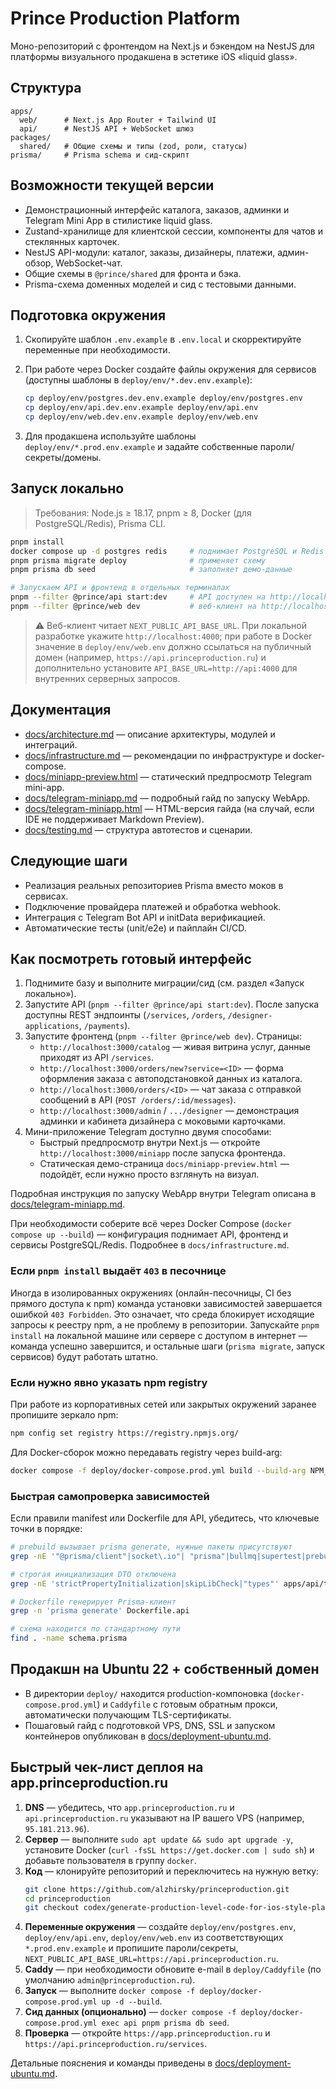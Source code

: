 # Prince Production Platform

Моно-репозиторий с фронтендом на Next.js и бэкендом на NestJS для платформы визуального продакшена в эстетике iOS «liquid glass».

## Структура

```
apps/
  web/      # Next.js App Router + Tailwind UI
  api/      # NestJS API + WebSocket шлюз
packages/
  shared/   # Общие схемы и типы (zod, роли, статусы)
prisma/     # Prisma schema и сид-скрипт
```

## Возможности текущей версии

- Демонстрационный интерфейс каталога, заказов, админки и Telegram Mini App в стилистике liquid glass.
- Zustand-хранилище для клиентской сессии, компоненты для чатов и стеклянных карточек.
- NestJS API-модули: каталог, заказы, дизайнеры, платежи, админ-обзор, WebSocket-чат.
- Общие схемы в `@prince/shared` для фронта и бэка.
- Prisma-схема доменных моделей и сид с тестовыми данными.

## Подготовка окружения

1. Скопируйте шаблон `.env.example` в `.env.local` и скорректируйте переменные при необходимости.
2. При работе через Docker создайте файлы окружения для сервисов (доступны шаблоны в `deploy/env/*.dev.env.example`):

   ```bash
   cp deploy/env/postgres.dev.env.example deploy/env/postgres.env
   cp deploy/env/api.dev.env.example deploy/env/api.env
   cp deploy/env/web.dev.env.example deploy/env/web.env
   ```

3. Для продакшена используйте шаблоны `deploy/env/*.prod.env.example` и задайте собственные пароли/секреты/домены.

## Запуск локально

> Требования: Node.js ≥ 18.17, pnpm ≥ 8, Docker (для PostgreSQL/Redis), Prisma CLI.

```bash
pnpm install
docker compose up -d postgres redis     # поднимает PostgreSQL и Redis по умолчанию
pnpm prisma migrate deploy              # применяет схему
pnpm prisma db seed                     # заполняет демо-данные

# Запускаем API и фронтенд в отдельных терминалах
pnpm --filter @prince/api start:dev     # API доступен на http://localhost:4000
pnpm --filter @prince/web dev           # веб-клиент на http://localhost:3000
```

> ⚠️ Веб-клиент читает `NEXT_PUBLIC_API_BASE_URL`. При локальной разработке укажите `http://localhost:4000`; при работе в Docker значение в `deploy/env/web.env` должно ссылаться на публичный домен (например, `https://api.princeproduction.ru`) и дополнительно установите `API_BASE_URL=http://api:4000` для внутренних серверных запросов.

## Документация

- [docs/architecture.md](docs/architecture.md) — описание архитектуры, модулей и интеграций.
- [docs/infrastructure.md](docs/infrastructure.md) — рекомендации по инфраструктуре и docker-compose.
- [docs/miniapp-preview.html](docs/miniapp-preview.html) — статический предпросмотр Telegram mini-app.
- [docs/telegram-miniapp.md](docs/telegram-miniapp.md) — подробный гайд по запуску WebApp.
- [docs/telegram-miniapp.html](docs/telegram-miniapp.html) — HTML-версия гайда (на случай, если IDE не поддерживает Markdown Preview).
- [docs/testing.md](docs/testing.md) — структура автотестов и сценарии.

## Следующие шаги

- Реализация реальных репозиториев Prisma вместо моков в сервисах.
- Подключение провайдера платежей и обработка webhook.
- Интеграция с Telegram Bot API и initData верификацией.
- Автоматические тесты (unit/e2e) и пайплайн CI/CD.

## Как посмотреть готовый интерфейс

1. Поднимите базу и выполните миграции/сид (см. раздел «Запуск локально»).
2. Запустите API (`pnpm --filter @prince/api start:dev`). После запуска доступны REST эндпоинты (`/services`, `/orders`, `/designer-applications`, `/payments`).
3. Запустите фронтенд (`pnpm --filter @prince/web dev`). Страницы:
   - `http://localhost:3000/catalog` — живая витрина услуг, данные приходят из API `/services`.
   - `http://localhost:3000/orders/new?service=<ID>` — форма оформления заказа с автоподстановкой данных из каталога.
   - `http://localhost:3000/orders/<ID>` — чат заказа с отправкой сообщений в API (`POST /orders/:id/messages`).
   - `http://localhost:3000/admin` / `.../designer` — демонстрация админки и кабинета дизайнера с моковыми карточками.
4. Мини-приложение Telegram доступно двумя способами:
   - Быстрый предпросмотр внутри Next.js — откройте `http://localhost:3000/miniapp` после запуска фронтенда.
   - Статическая демо-страница `docs/miniapp-preview.html` — подойдёт, если нужно просто взглянуть на визуал.

Подробная инструкция по запуску WebApp внутри Telegram описана в [docs/telegram-miniapp.md](docs/telegram-miniapp.md).

При необходимости соберите всё через Docker Compose (`docker compose up --build`) — конфигурация поднимает API, фронтенд и сервисы PostgreSQL/Redis. Подробнее в `docs/infrastructure.md`.

### Если `pnpm install` выдаёт `403` в песочнице

Иногда в изолированных окружениях (онлайн-песочницы, CI без прямого доступа к npm) команда установки зависимостей завершается ошибкой `403 Forbidden`. Это означает, что среда блокирует исходящие запросы к реестру npm, а не проблему в репозитории. Запускайте `pnpm install` на локальной машине или сервере с доступом в интернет — команда успешно завершится, и остальные шаги (`prisma migrate`, запуск сервисов) будут работать штатно.

### Если нужно явно указать npm registry

При работе из корпоративных сетей или закрытых окружений заранее пропишите зеркало npm:

```bash
npm config set registry https://registry.npmjs.org/
```

Для Docker-сборок можно передавать registry через build-arg:

```bash
docker compose -f deploy/docker-compose.prod.yml build --build-arg NPM_CONFIG_REGISTRY=https://registry.npmjs.org/ api web
```

### Быстрая самопроверка зависимостей

Если правили manifest или Dockerfile для API, убедитесь, что ключевые точки в порядке:

```bash
# prebuild вызывает prisma generate, нужные пакеты присутствуют
grep -nE '"@prisma/client"|socket\.io"| "prisma"|bullmq|supertest|prebuild' apps/api/package.json

# строгая инициализация DTO отключена
grep -nE 'strictPropertyInitialization|skipLibCheck|"types"' apps/api/tsconfig.json

# Dockerfile генерирует Prisma-клиент
grep -n 'prisma generate' Dockerfile.api

# схема находится по стандартному пути
find . -name schema.prisma
```

## Продакшн на Ubuntu 22 + собственный домен

- В директории `deploy/` находится production-компоновка (`docker-compose.prod.yml`) и `Caddyfile` с готовым обратным прокси, автоматически получающим TLS-сертификаты.
- Пошаговый гайд с подготовкой VPS, DNS, SSL и запуском контейнеров опубликован в [docs/deployment-ubuntu.md](docs/deployment-ubuntu.md).

## Быстрый чек-лист деплоя на app.princeproduction.ru

1. **DNS** — убедитесь, что `app.princeproduction.ru` и `api.princeproduction.ru` указывают на IP вашего VPS (например, `95.181.213.96`).
2. **Сервер** — выполните `sudo apt update && sudo apt upgrade -y`, установите Docker (`curl -fsSL https://get.docker.com | sudo sh`) и добавьте пользователя в группу `docker`.
3. **Код** — клонируйте репозиторий и переключитесь на нужную ветку:
   ```bash
   git clone https://github.com/alzhirsky/princeproduction.git
   cd princeproduction
   git checkout codex/generate-production-level-code-for-ios-style-platform
   ```
4. **Переменные окружения** — создайте `deploy/env/postgres.env`, `deploy/env/api.env`, `deploy/env/web.env` из соответствующих `*.prod.env.example` и пропишите пароли/секреты, `NEXT_PUBLIC_API_BASE_URL=https://api.princeproduction.ru`.
5. **Caddy** — при необходимости обновите e-mail в `deploy/Caddyfile` (по умолчанию `admin@princeproduction.ru`).
6. **Запуск** — выполните `docker compose -f deploy/docker-compose.prod.yml up -d --build`.
7. **Сид данных (опционально)** — `docker compose -f deploy/docker-compose.prod.yml exec api pnpm prisma db seed`.
8. **Проверка** — откройте `https://app.princeproduction.ru` и `https://api.princeproduction.ru/services`.

Детальные пояснения и команды приведены в [docs/deployment-ubuntu.md](docs/deployment-ubuntu.md).

